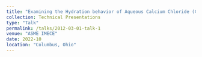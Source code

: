 ```yaml
---
title: "Examining the Hydration behavior of Aqueous Calcium Chloride (CaCl2) Solution"
collection: Technical Presentations
type: "Talk"
permalink: /talks/2012-03-01-talk-1
venue: "ASME IMECE"
date: 2022-10
location: "Columbus, Ohio"
---
```


